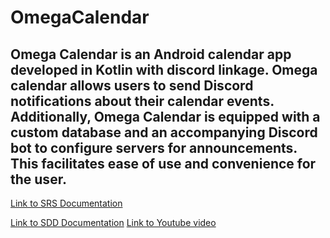 # OmegaCalendar
Omega Calendar is an Android calendar app developed in Kotlin with discord linkage. Omega calendar allows users to send Discord notifications about their calendar events. Additionally, Omega Calendar is equipped with a custom database and an accompanying Discord bot to configure servers for announcements. This facilitates ease of use and convenience for the user.
--------------
[Link to SRS Documentation](https://docs.google.com/document/d/1yeITOsfgF1X1Quzt2Hch7HRa2fpBxxntKvCUCo332tI/edit?usp=sharing)

[Link to SDD Documentation](https://docs.google.com/document/d/10xhTWAL8gU747X6zxbMXHfsX216aSn0kdWkai3RFgfA/edit?usp=sharing)
[Link to Youtube video](https://www.youtube.com/watch?v=qc7tO-g21Ws&ab_channel=DevinPrado)
